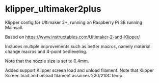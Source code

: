 # klipper_ultimaker2plus

Klipper config for Ultimaker 2+, running on Raspberry Pi 3B running Mainsail.

Based on https://www.instructables.com/Ultimaker-2-and-Klipper/

Includes multiple improvements such as better macros, namely material change macros and 4-point bedleveling.

Note that the nozzle size is set to 0.4mm.

Added support Klipper screen load and unload filament. Note that Klipper Screen load and unload filament assumes 220/210C temp.
